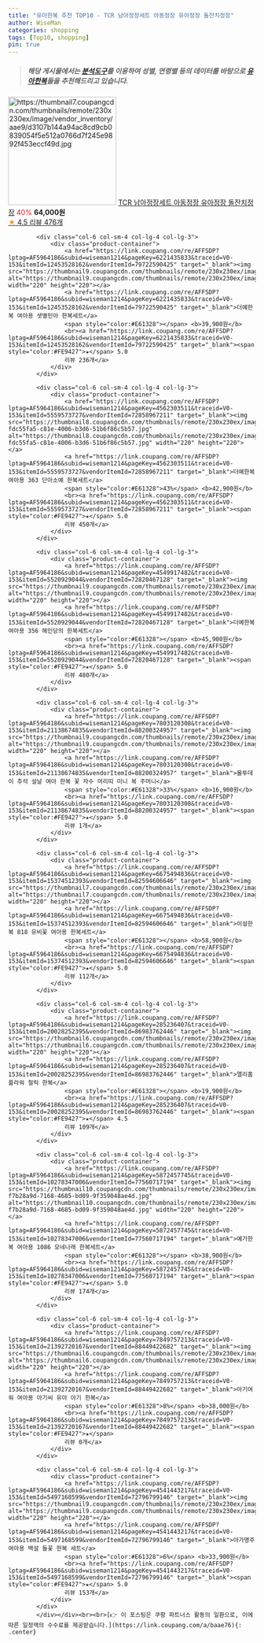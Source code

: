 ```yaml
---
title: "유아한복 추천 TOP10 - TCR 남아정장세트 아동정장 유아정장 돌잔치정장"
author: WiseMan
categories: shopping
tags: [Top10, shopping]
pin: true
---
```


> ##### 해당 게시물에서는 [**분석도구**](https://itemscout.io/)를 이용하여 **성별**, **연령별** 등의 데이터를 바탕으로 [**유아한복**](https://link.coupang.com/a/baae76)들을 추천해드리고 있습니다.
<div class="container"><div class="row">
            <div class="col-6 col-sm-4 col-lg-4 col-lg-3">
                <div class="product-container">
                    <a href="https://link.coupang.com/re/AFFSDP?lptag=AF5964186&subid=wiseman1214&pageKey=5679483874&traceid=V0-153&itemId=9376089704&vendorItemId=3401733971" target="_blank"><img src="https://thumbnail7.coupangcdn.com/thumbnails/remote/230x230ex/image/vendor_inventory/aae9/d3107b144a94ac8cd9cb0839054f5e512a0766d7f245e9892f453eccf49d.jpg" alt="https://thumbnail7.coupangcdn.com/thumbnails/remote/230x230ex/image/vendor_inventory/aae9/d3107b144a94ac8cd9cb0839054f5e512a0766d7f245e9892f453eccf49d.jpg" width="220" height="220"></a>
                    <a href="https://link.coupang.com/re/AFFSDP?lptag=AF5964186&subid=wiseman1214&pageKey=5679483874&traceid=V0-153&itemId=9376089704&vendorItemId=3401733971" target="_blank">TCR 남아정장세트 아동정장 유아정장 돌잔치정장</a>
                    <span style="color:#E61328">40%</span> <b>64,000원</b>
                    <br><a href="https://link.coupang.com/re/AFFSDP?lptag=AF5964186&subid=wiseman1214&pageKey=5679483874&traceid=V0-153&itemId=9376089704&vendorItemId=3401733971" target="_blank"><span style="color:#FE9427">★</span> 4.5
                    리뷰 476개</a>
                </div>
            </div>
            
            <div class="col-6 col-sm-4 col-lg-4 col-lg-3">
                <div class="product-container">
                    <a href="https://link.coupang.com/re/AFFSDP?lptag=AF5964186&subid=wiseman1214&pageKey=6221435833&traceid=V0-153&itemId=12453528162&vendorItemId=79722590425" target="_blank"><img src="https://thumbnail9.coupangcdn.com/thumbnails/remote/230x230ex/image/rs_quotation_api/gz6l5zcu/15948060d3234eaeb9f8abb80a2c4060.jpg" alt="https://thumbnail9.coupangcdn.com/thumbnails/remote/230x230ex/image/rs_quotation_api/gz6l5zcu/15948060d3234eaeb9f8abb80a2c4060.jpg" width="220" height="220"></a>
                    <a href="https://link.coupang.com/re/AFFSDP?lptag=AF5964186&subid=wiseman1214&pageKey=6221435833&traceid=V0-153&itemId=12453528162&vendorItemId=79722590425" target="_blank">더예한복 여아용 샛별민아 한복세트</a>
                    <span style="color:#E61328"></span> <b>39,900원</b>
                    <br><a href="https://link.coupang.com/re/AFFSDP?lptag=AF5964186&subid=wiseman1214&pageKey=6221435833&traceid=V0-153&itemId=12453528162&vendorItemId=79722590425" target="_blank"><span style="color:#FE9427">★</span> 5.0
                    리뷰 236개</a>
                </div>
            </div>
            
            <div class="col-6 col-sm-4 col-lg-4 col-lg-3">
                <div class="product-container">
                    <a href="https://link.coupang.com/re/AFFSDP?lptag=AF5964186&subid=wiseman1214&pageKey=4562303511&traceid=V0-153&itemId=5559573727&vendorItemId=72858967211" target="_blank"><img src="https://thumbnail8.coupangcdn.com/thumbnails/remote/230x230ex/image/retail/images/11354555634010073-fdc55fa5-c81e-4006-b3d6-51b6f86c5b57.jpg" alt="https://thumbnail8.coupangcdn.com/thumbnails/remote/230x230ex/image/retail/images/11354555634010073-fdc55fa5-c81e-4006-b3d6-51b6f86c5b57.jpg" width="220" height="220"></a>
                    <a href="https://link.coupang.com/re/AFFSDP?lptag=AF5964186&subid=wiseman1214&pageKey=4562303511&traceid=V0-153&itemId=5559573727&vendorItemId=72858967211" target="_blank">더예한복 여아용 363 단아소예 한복세트</a>
                    <span style="color:#E61328">43%</span> <b>42,900원</b>
                    <br><a href="https://link.coupang.com/re/AFFSDP?lptag=AF5964186&subid=wiseman1214&pageKey=4562303511&traceid=V0-153&itemId=5559573727&vendorItemId=72858967211" target="_blank"><span style="color:#FE9427">★</span> 5.0
                    리뷰 450개</a>
                </div>
            </div>
            
            <div class="col-6 col-sm-4 col-lg-4 col-lg-3">
                <div class="product-container">
                    <a href="https://link.coupang.com/re/AFFSDP?lptag=AF5964186&subid=wiseman1214&pageKey=4549917482&traceid=V0-153&itemId=5520929044&vendorItemId=72820467128" target="_blank"><img src="https://thumbnail9.coupangcdn.com/thumbnails/remote/230x230ex/image/rs_quotation_api/kli0bmfl/95dd9e66881c4103adbe4123b8506d6a.jpg" alt="https://thumbnail9.coupangcdn.com/thumbnails/remote/230x230ex/image/rs_quotation_api/kli0bmfl/95dd9e66881c4103adbe4123b8506d6a.jpg" width="220" height="220"></a>
                    <a href="https://link.coupang.com/re/AFFSDP?lptag=AF5964186&subid=wiseman1214&pageKey=4549917482&traceid=V0-153&itemId=5520929044&vendorItemId=72820467128" target="_blank">더예한복 여아용 356 해인당의 한복세트</a>
                    <span style="color:#E61328"></span> <b>45,900원</b>
                    <br><a href="https://link.coupang.com/re/AFFSDP?lptag=AF5964186&subid=wiseman1214&pageKey=4549917482&traceid=V0-153&itemId=5520929044&vendorItemId=72820467128" target="_blank"><span style="color:#FE9427">★</span> 5.0
                    리뷰 480개</a>
                </div>
            </div>
            
            <div class="col-6 col-sm-4 col-lg-4 col-lg-3">
                <div class="product-container">
                    <a href="https://link.coupang.com/re/AFFSDP?lptag=AF5964186&subid=wiseman1214&pageKey=7803120308&traceid=V0-153&itemId=21138674835&vendorItemId=88200324957" target="_blank"><img src="https://thumbnail9.coupangcdn.com/thumbnails/remote/230x230ex/image/vendor_inventory/4d50/b1224750e450a6b6df26345c4ae5e0581434c0f016d53bea6460c78429ec.png" alt="https://thumbnail9.coupangcdn.com/thumbnails/remote/230x230ex/image/vendor_inventory/4d50/b1224750e450a6b6df26345c4ae5e0581434c0f016d53bea6460c78429ec.png" width="220" height="220"></a>
                    <a href="https://link.coupang.com/re/AFFSDP?lptag=AF5964186&subid=wiseman1214&pageKey=7803120308&traceid=V0-153&itemId=21138674835&vendorItemId=88200324957" target="_blank">몰투데이 추석 설날 여아 한복 꽃 자수 머리띠 미니 복 주머니</a>
                    <span style="color:#E61328">33%</span> <b>16,900원</b>
                    <br><a href="https://link.coupang.com/re/AFFSDP?lptag=AF5964186&subid=wiseman1214&pageKey=7803120308&traceid=V0-153&itemId=21138674835&vendorItemId=88200324957" target="_blank"><span style="color:#FE9427">★</span> 5.0
                    리뷰 1개</a>
                </div>
            </div>
            
            <div class="col-6 col-sm-4 col-lg-4 col-lg-3">
                <div class="product-container">
                    <a href="https://link.coupang.com/re/AFFSDP?lptag=AF5964186&subid=wiseman1214&pageKey=6675494836&traceid=V0-153&itemId=15374512393&vendorItemId=82594606646" target="_blank"><img src="https://thumbnail7.coupangcdn.com/thumbnails/remote/230x230ex/image/vendor_inventory/dbf8/cdb98e4ecf06f16f321bbdd9c136001136aa725dc94f7e55ef469b467589.jpg" alt="https://thumbnail7.coupangcdn.com/thumbnails/remote/230x230ex/image/vendor_inventory/dbf8/cdb98e4ecf06f16f321bbdd9c136001136aa725dc94f7e55ef469b467589.jpg" width="220" height="220"></a>
                    <a href="https://link.coupang.com/re/AFFSDP?lptag=AF5964186&subid=wiseman1214&pageKey=6675494836&traceid=V0-153&itemId=15374512393&vendorItemId=82594606646" target="_blank">이설한복 818 유비꽃 여아용 한복세트</a>
                    <span style="color:#E61328"></span> <b>58,900원</b>
                    <br><a href="https://link.coupang.com/re/AFFSDP?lptag=AF5964186&subid=wiseman1214&pageKey=6675494836&traceid=V0-153&itemId=15374512393&vendorItemId=82594606646" target="_blank"><span style="color:#FE9427">★</span> 5.0
                    리뷰 112개</a>
                </div>
            </div>
            
            <div class="col-6 col-sm-4 col-lg-4 col-lg-3">
                <div class="product-container">
                    <a href="https://link.coupang.com/re/AFFSDP?lptag=AF5964186&subid=wiseman1214&pageKey=285236407&traceid=V0-153&itemId=20028252395&vendorItemId=86983762446" target="_blank"><img src="https://thumbnail6.coupangcdn.com/thumbnails/remote/230x230ex/image/vendor_inventory/3571/b0cb636f7feca660bb02bfa36811df8b5ee4dcca174e5c9ef682a84feacf.jpg" alt="https://thumbnail6.coupangcdn.com/thumbnails/remote/230x230ex/image/vendor_inventory/3571/b0cb636f7feca660bb02bfa36811df8b5ee4dcca174e5c9ef682a84feacf.jpg" width="220" height="220"></a>
                    <a href="https://link.coupang.com/re/AFFSDP?lptag=AF5964186&subid=wiseman1214&pageKey=285236407&traceid=V0-153&itemId=20028252395&vendorItemId=86983762446" target="_blank">앨리홈 플라워 철릭 한복</a>
                    <span style="color:#E61328"></span> <b>19,900원</b>
                    <br><a href="https://link.coupang.com/re/AFFSDP?lptag=AF5964186&subid=wiseman1214&pageKey=285236407&traceid=V0-153&itemId=20028252395&vendorItemId=86983762446" target="_blank"><span style="color:#FE9427">★</span> 4.5
                    리뷰 109개</a>
                </div>
            </div>
            
            <div class="col-6 col-sm-4 col-lg-4 col-lg-3">
                <div class="product-container">
                    <a href="https://link.coupang.com/re/AFFSDP?lptag=AF5964186&subid=wiseman1214&pageKey=5872457745&traceid=V0-153&itemId=10278347006&vendorItemId=77560717194" target="_blank"><img src="https://thumbnail10.coupangcdn.com/thumbnails/remote/230x230ex/image/retail/images/10865754562585120-f7b28a9d-7168-4685-bd09-9f359048ae4d.jpg" alt="https://thumbnail10.coupangcdn.com/thumbnails/remote/230x230ex/image/retail/images/10865754562585120-f7b28a9d-7168-4685-bd09-9f359048ae4d.jpg" width="220" height="220"></a>
                    <a href="https://link.coupang.com/re/AFFSDP?lptag=AF5964186&subid=wiseman1214&pageKey=5872457745&traceid=V0-153&itemId=10278347006&vendorItemId=77560717194" target="_blank">예가한복 여아용 1086 모네나래 한복세트</a>
                    <span style="color:#E61328"></span> <b>38,900원</b>
                    <br><a href="https://link.coupang.com/re/AFFSDP?lptag=AF5964186&subid=wiseman1214&pageKey=5872457745&traceid=V0-153&itemId=10278347006&vendorItemId=77560717194" target="_blank"><span style="color:#FE9427">★</span> 5.0
                    리뷰 174개</a>
                </div>
            </div>
            
            <div class="col-6 col-sm-4 col-lg-4 col-lg-3">
                <div class="product-container">
                    <a href="https://link.coupang.com/re/AFFSDP?lptag=AF5964186&subid=wiseman1214&pageKey=7849757213&traceid=V0-153&itemId=21392720167&vendorItemId=88449422682" target="_blank"><img src="https://thumbnail6.coupangcdn.com/thumbnails/remote/230x230ex/image/vendor_inventory/e940/921b45ea4cba6daf16a4092c518c3b9845000e6a2529d75f14cf1b4998c3.png" alt="https://thumbnail6.coupangcdn.com/thumbnails/remote/230x230ex/image/vendor_inventory/e940/921b45ea4cba6daf16a4092c518c3b9845000e6a2529d75f14cf1b4998c3.png" width="220" height="220"></a>
                    <a href="https://link.coupang.com/re/AFFSDP?lptag=AF5964186&subid=wiseman1214&pageKey=7849757213&traceid=V0-153&itemId=21392720167&vendorItemId=88449422682" target="_blank">아기여워 여아용 아기씨 유아 아기 한복</a>
                    <span style="color:#E61328">8%</span> <b>38,000원</b>
                    <br><a href="https://link.coupang.com/re/AFFSDP?lptag=AF5964186&subid=wiseman1214&pageKey=7849757213&traceid=V0-153&itemId=21392720167&vendorItemId=88449422682" target="_blank"><span style="color:#FE9427">★</span> 
                    리뷰 0개</a>
                </div>
            </div>
            
            <div class="col-6 col-sm-4 col-lg-4 col-lg-3">
                <div class="product-container">
                    <a href="https://link.coupang.com/re/AFFSDP?lptag=AF5964186&subid=wiseman1214&pageKey=4541443217&traceid=V0-153&itemId=5497168599&vendorItemId=72796799146" target="_blank"><img src="https://thumbnail9.coupangcdn.com/thumbnails/remote/230x230ex/image/rs_quotation_api/n2u9viyg/786475f04e234b138dd4271c11f5d72d.jpg" alt="https://thumbnail9.coupangcdn.com/thumbnails/remote/230x230ex/image/rs_quotation_api/n2u9viyg/786475f04e234b138dd4271c11f5d72d.jpg" width="220" height="220"></a>
                    <a href="https://link.coupang.com/re/AFFSDP?lptag=AF5964186&subid=wiseman1214&pageKey=4541443217&traceid=V0-153&itemId=5497168599&vendorItemId=72796799146" target="_blank">아가명주 여아용 백설 들꽃 한복 세트</a>
                    <span style="color:#E61328">6%</span> <b>33,900원</b>
                    <br><a href="https://link.coupang.com/re/AFFSDP?lptag=AF5964186&subid=wiseman1214&pageKey=4541443217&traceid=V0-153&itemId=5497168599&vendorItemId=72796799146" target="_blank"><span style="color:#FE9427">★</span> 5.0
                    리뷰 153개</a>
                </div>
            </div>
            </div></div><br><br>[👉 이 포스팅은 쿠팡 파트너스 활동의 일환으로, 이에 따른 일정액의 수수료를 제공받습니다.](https://link.coupang.com/a/baae76){: .center}